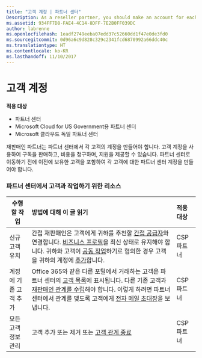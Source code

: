 ```yaml
---
title: "고객 계정 | 파트너 센터"
Description: As a reseller partner, you should make an account for each of your customers in Partner Center. The customer account will be your starting point for selling subscriptions, billing, and providing support.
ms.assetid: 934FF7D8-FAE4-4C14-8DFF-7E2B0FF039DC
author: labrenne
ms.openlocfilehash: 1eadf2749eeba07edd37c52660dd1f47e0de3fd0
ms.sourcegitcommit: 0d96a6c9d828c329c2341fcd6870992a66ddc40c
ms.translationtype: HT
ms.contentlocale: ko-KR
ms.lasthandoff: 11/10/2017
---
```

# <a name="customer-accounts"></a>고객 계정

**적용 대상**

-  파트너 센터
-  Microsoft Cloud for US Government용 파트너 센터
-  Microsoft 클라우드 독일 파트너 센터

재판매인 파트너는 파트너 센터에서 각 고객의 계정을 만들어야 합니다. 고객 계정을 사용하여 구독을 판매하고, 비용을 청구하며, 지원을 제공할 수 있습니다. 파트너 센터로 이동하기 전에 이전에 보유한 고객을 포함하여 각 고객에 대한 파트너 센터 계정을 만들어야 합니다.

### <a name="resources-for-working-with-your-customers-on-partner-center"></a>파트너 센터에서 고객과 작업하기 위한 리소스

|**수행할 작업**   |**방법에 대해 이 글 읽기**   |**적용 대상**|
|-----------------|:----------------------------|:--------------|
|신규 고객 유치|간접 재판매인은 고객에게 귀하를 추천할 [간접 공급자](indirect-reseller-tasks-in-partner-center.md)와 연결합니다. [비즈니스 프로필](create-a-marketing-profile.md)을 최신 상태로 유지해야 합니다. 귀하와 고객이 [공동 작업](responding-to-referrals.md)하기로 협의한 경우 고객을 귀하의 계정에 [추가](add-a-new-customer.md)합니다.|CSP 파트너|
|계정에 기존 고객 추가   | Office 365와 같은 다른 포털에서 거래하는 고객은 파트너 센터의 [고객 목록](see-your-customer-list.md)에 표시됩니다. 다른 기존 고객과 [재판매인 관계를 수립](indirect-reseller-tasks-in-partner-center.md)해야 합니다. 이렇게 하려면 파트너 센터에서 관계를 맺도록 고객에게 [전자 메일 초대장](responding-to-referrals.md)을 보냅니다.   | CSP 파트너   |
|모든 고객 정보 관리   | 고객 추가 또는 제거 또는 [고객 관계 종료](remove-a-relationship.md)|   CSP 파트너 |